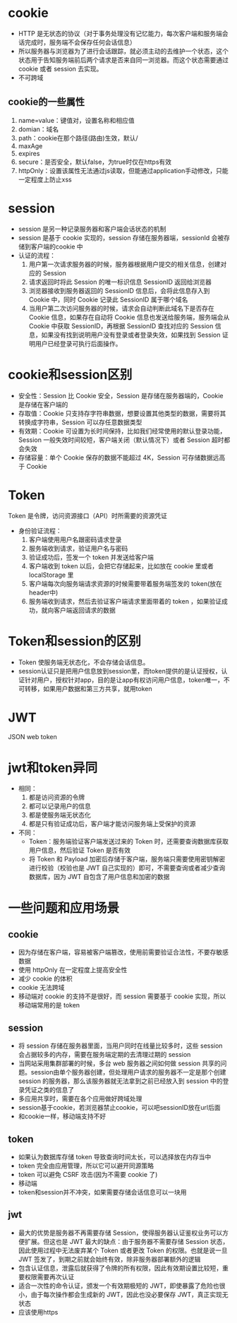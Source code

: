 # cookie
* HTTP 是无状态的协议（对于事务处理没有记忆能力，每次客户端和服务端会话完成时，服务端不会保存任何会话信息）
* 所以服务器与浏览器为了进行会话跟踪，就必须主动的去维护一个状态，这个状态用于告知服务端前后两个请求是否来自同一浏览器。而这个状态需要通过 cookie 或者 session 去实现。
* 不可跨域
## cookie的一些属性
1. name=value：键值对，设置名称和相应值
2. domian：域名
3. path：cookie在那个路径(路由)生效，默认/
4. maxAge
5. expires
6. secure：是否安全，默认false，为true时仅在https有效
7. httpOnly：设置该属性无法通过js读取，但能通过application手动修改，只能一定程度上防止xss

# session
* session 是另一种记录服务器和客户端会话状态的机制
* session 是基于 cookie 实现的，session 存储在服务器端，sessionId 会被存储到客户端的cookie 中
* 认证的流程：
  1. 用户第一次请求服务器的时候，服务器根据用户提交的相关信息，创建对应的 Session
  2. 请求返回时将此 Session 的唯一标识信息 SessionID 返回给浏览器
  3. 浏览器接收到服务器返回的 SessionID 信息后，会将此信息存入到 Cookie 中，同时 Cookie 记录此 SessionID 属于哪个域名
  4. 当用户第二次访问服务器的时候，请求会自动判断此域名下是否存在 Cookie 信息，如果存在自动将 Cookie 信息也发送给服务端，服务端会从 Cookie 中获取 SessionID，再根据 SessionID 查找对应的 Session 信息，如果没有找到说明用户没有登录或者登录失效，如果找到 Session 证明用户已经登录可执行后面操作。

# cookie和session区别
* 安全性：Session 比 Cookie 安全，Session 是存储在服务器端的，Cookie 是存储在客户端的
* 存取值：Cookie 只支持存字符串数据，想要设置其他类型的数据，需要将其转换成字符串，Session 可以存任意数据类型
* 有效期：Cookie 可设置为长时间保持，比如我们经常使用的默认登录功能，Session 一般失效时间较短，客户端关闭（默认情况下）或者 Session 超时都会失效
* 存储容量：单个 Cookie 保存的数据不能超过 4K，Session 可存储数据远高于 Cookie

# Token
Token 是令牌，访问资源接口（API）时所需要的资源凭证
* 身份验证流程：
  1. 客户端使用用户名跟密码请求登录
  2. 服务端收到请求，验证用户名与密码
  3. 验证成功后，签发一个 token 并发送给客户端
  4. 客户端收到 token 以后，会把它存储起来，比如放在 cookie 里或者 localStorage 里
  5. 客户端每次向服务端请求资源的时候需要带着服务端签发的 token(放在header中)
  6. 服务端收到请求，然后去验证客户端请求里面带着的 token ，如果验证成功，就向客户端返回请求的数据

# Token和session的区别
* Token 使服务端无状态化，不会存储会话信息。
* session认证只是把用户信息放到session里，而token提供的是认证授权，认证针对用户，授权针对app，目的是让app有权访问用户信息，token唯一，不可转移，如果用户数据和第三方共享，就用token

# JWT
JSON web token

# jwt和token异同
* 相同：
  1. 都是访问资源的令牌
  2. 都可以记录用户的信息
  3. 都是使服务端无状态化
  4. 都是只有验证成功后，客户端才能访问服务端上受保护的资源
* 不同：
  * Token：服务端验证客户端发送过来的 Token 时，还需要查询数据库获取用户信息，然后验证 Token 是否有效
  *  将 Token 和 Payload 加密后存储于客户端，服务端只需要使用密钥解密进行校验（校验也是 JWT 自己实现的）即可，不需要查询或者减少查询数据库，因为 JWT 自包含了用户信息和加密的数据

# 一些问题和应用场景
## cookie
* 因为存储在客户端，容易被客户端篡改，使用前需要验证合法性，不要存敏感数据
* 使用 httpOnly 在一定程度上提高安全性
* 减少 cookie 的体积
* cookie 无法跨域
* 移动端对 cookie 的支持不是很好，而 session 需要基于 cookie 实现，所以移动端常用的是 token
## session
* 将 session 存储在服务器里面，当用户同时在线量比较多时，这些 session 会占据较多的内存，需要在服务端定期的去清理过期的 session
* 当网站采用集群部署的时候，多台 web 服务器之间如何做 session 共享的问题。session由单个服务器创建，但处理用户请求的服务器不一定是那个创建 session 的服务器，那么该服务器就无法拿到之前已经放入到 session 中的登录凭证之类的信息了
* 多应用共享时，需要在各个应用做好跨域处理
* session基于cookie，若浏览器禁止cookie，可以吧sessionID放在url后面
* 和cookie一样，移动端支持不好
## token
* 如果认为数据库存储 token 导致查询时间太长，可以选择放在内存当中
* token 完全由应用管理，所以它可以避开同源策略
* token 可以避免 CSRF 攻击(因为不需要 cookie 了)
* 移动端
* token和session并不冲突，如果需要存储会话信息可以一块用
## jwt
* 最大的优势是服务器不再需要存储 Session，使得服务器认证鉴权业务可以方便扩展。但这也是 JWT 最大的缺点：由于服务器不需要存储 Session 状态，因此使用过程中无法废弃某个 Token 或者更改 Token 的权限。也就是说一旦 JWT 签发了，到期之前就会始终有效，除非服务器部署额外的逻辑
* 包含认证信息，泄露后就获得了令牌的所有权限，因此有效期设置比较短，重要权限需要再次认证
* 适合一次性的命令认证，颁发一个有效期极短的 JWT，即使暴露了危险也很小，由于每次操作都会生成新的 JWT，因此也没必要保存 JWT，真正实现无状态
* 应该使用https

